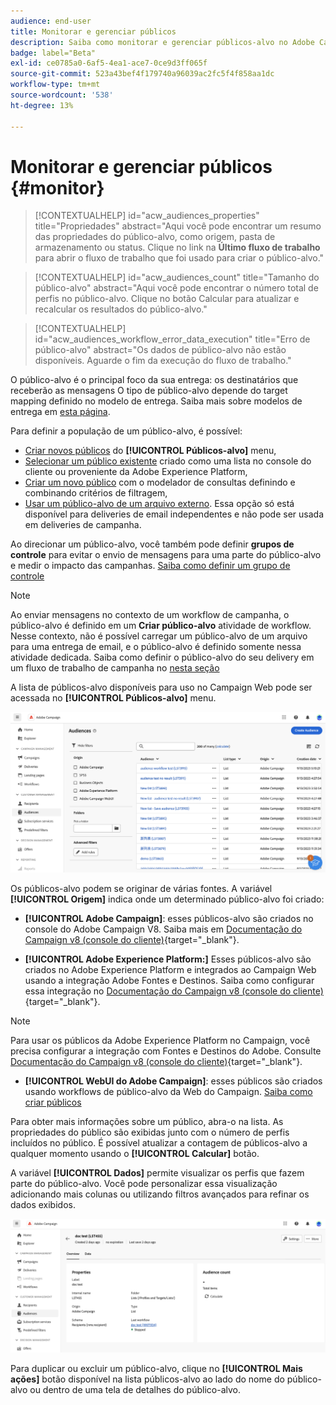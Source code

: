 ```yaml
---
audience: end-user
title: Monitorar e gerenciar públicos
description: Saiba como monitorar e gerenciar públicos-alvo no Adobe Campaign Web
badge: label="Beta"
exl-id: ce0785a0-6af5-4ea1-ace7-0ce9d3ff065f
source-git-commit: 523a43bef4f179740a96039ac2fc5f4f858aa1dc
workflow-type: tm+mt
source-wordcount: '538'
ht-degree: 13%

---
```


# Monitorar e gerenciar públicos {#monitor}

>[!CONTEXTUALHELP]
>id="acw_audiences_properties"
>title="Propriedades"
>abstract="Aqui você pode encontrar um resumo das propriedades do público-alvo, como origem, pasta de armazenamento ou status. Clique no link na **Último fluxo de trabalho** para abrir o fluxo de trabalho que foi usado para criar o público-alvo."

>[!CONTEXTUALHELP]
>id="acw_audiences_count"
>title="Tamanho do público-alvo"
>abstract="Aqui você pode encontrar o número total de perfis no público-alvo. Clique no botão Calcular para atualizar e recalcular os resultados do público-alvo."

>[!CONTEXTUALHELP]
>id="acw_audiences_workflow_error_data_execution"
>title="Erro de público-alvo"
>abstract="Os dados de público-alvo não estão disponíveis. Aguarde o fim da execução do fluxo de trabalho."

O público-alvo é o principal foco da sua entrega: os destinatários que receberão as mensagens O tipo de público-alvo depende do target mapping definido no modelo de entrega. Saiba mais sobre modelos de entrega em [esta página](../msg/delivery-template.md).

Para definir a população de um público-alvo, é possível:

* [Criar novos públicos](create-audience.md) do **[!UICONTROL Públicos-alvo]** menu,
* [Selecionar um público existente](add-audience.md) criado como uma lista no console do cliente ou proveniente da Adobe Experience Platform,
* [Criar um novo público](../query/query-modeler-overview.md) com o modelador de consultas definindo e combinando critérios de filtragem,
* [Usar um público-alvo de um arquivo externo](file-audience.md). Essa opção só está disponível para deliveries de email independentes e não pode ser usada em deliveries de campanha.

Ao direcionar um público-alvo, você também pode definir **grupos de controle** para evitar o envio de mensagens para uma parte do público-alvo e medir o impacto das campanhas. [Saiba como definir um grupo de controle](control-group.md)

>[!NOTE]
>
>Ao enviar mensagens no contexto de um workflow de campanha, o público-alvo é definido em um **Criar público-alvo** atividade de workflow. Nesse contexto, não é possível carregar um público-alvo de um arquivo para uma entrega de email, e o público-alvo é definido somente nessa atividade dedicada. Saiba como definir o público-alvo do seu delivery em um fluxo de trabalho de campanha no [nesta seção](../workflows/activities/build-audience.md)

A lista de públicos-alvo disponíveis para uso no Campaign Web pode ser acessada no **[!UICONTROL Públicos-alvo]** menu.

![](assets/audiences-list.png)

Os públicos-alvo podem se originar de várias fontes. A variável **[!UICONTROL Origem]** indica onde um determinado público-alvo foi criado:

* **[!UICONTROL Adobe Campaign]**: esses públicos-alvo são criados no console do Adobe Campaign V8. Saiba mais em [Documentação do Campaign v8 (console do cliente)](https://experienceleague.adobe.com/docs/campaign/campaign-v8/audience/create-audiences/create-audiences.html?lang=pt-BR){target="_blank"}.

* **[!UICONTROL Adobe Experience Platform:]** Esses públicos-alvo são criados no Adobe Experience Platform e integrados ao Campaign Web usando a integração Adobe Fontes e Destinos. Saiba como configurar essa integração no [Documentação do Campaign v8 (console do cliente)](https://experienceleague.adobe.com/docs/campaign/campaign-v8/connect/ac-aep/ac-aep.html){target="_blank"}.

>[!NOTE]
>
>Para usar os públicos da Adobe Experience Platform no Campaign, você precisa configurar a integração com Fontes e Destinos do Adobe. Consulte [Documentação do Campaign v8 (console do cliente)](https://experienceleague.adobe.com/docs/campaign/campaign-v8/connect/ac-aep/ac-aep.html){target="_blank"}.

* **[!UICONTROL WebUI do Adobe Campaign]**: esses públicos são criados usando workflows de público-alvo da Web do Campaign. [Saiba como criar públicos](create-audience.md)

Para obter mais informações sobre um público, abra-o na lista. As propriedades do público são exibidas junto com o número de perfis incluídos no público. É possível atualizar a contagem de públicos-alvo a qualquer momento usando o **[!UICONTROL Calcular]** botão.

A variável **[!UICONTROL Dados]** permite visualizar os perfis que fazem parte do público-alvo. Você pode personalizar essa visualização adicionando mais colunas ou utilizando filtros avançados para refinar os dados exibidos.

![](assets/audiences-details.png)

Para duplicar ou excluir um público-alvo, clique no **[!UICONTROL Mais ações]** botão disponível na lista públicos-alvo ao lado do nome do público-alvo ou dentro de uma tela de detalhes do público-alvo.

